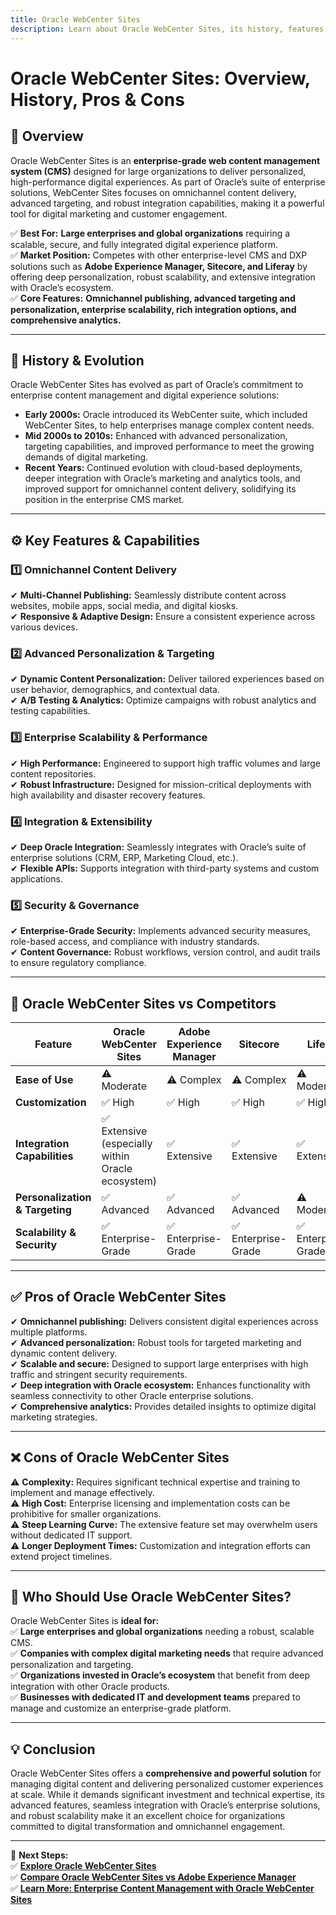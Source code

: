 ```yaml
---
title: Oracle WebCenter Sites
description: Learn about Oracle WebCenter Sites, its history, features, and how it compares to other enterprise digital experience platforms.
---
```


# **Oracle WebCenter Sites: Overview, History, Pros & Cons**

## **📌 Overview**  
Oracle WebCenter Sites is an **enterprise-grade web content management system (CMS)** designed for large organizations to deliver personalized, high-performance digital experiences. As part of Oracle’s suite of enterprise solutions, WebCenter Sites focuses on omnichannel content delivery, advanced targeting, and robust integration capabilities, making it a powerful tool for digital marketing and customer engagement.

✅ **Best For:** **Large enterprises and global organizations** requiring a scalable, secure, and fully integrated digital experience platform.  
✅ **Market Position:** Competes with other enterprise-level CMS and DXP solutions such as **Adobe Experience Manager, Sitecore, and Liferay** by offering deep personalization, robust scalability, and extensive integration with Oracle’s ecosystem.  
✅ **Core Features:** **Omnichannel publishing, advanced targeting and personalization, enterprise scalability, rich integration options, and comprehensive analytics.**

---

## **📜 History & Evolution**  
Oracle WebCenter Sites has evolved as part of Oracle’s commitment to enterprise content management and digital experience solutions:

- **Early 2000s:** Oracle introduced its WebCenter suite, which included WebCenter Sites, to help enterprises manage complex content needs.
- **Mid 2000s to 2010s:** Enhanced with advanced personalization, targeting capabilities, and improved performance to meet the growing demands of digital marketing.
- **Recent Years:** Continued evolution with cloud-based deployments, deeper integration with Oracle’s marketing and analytics tools, and improved support for omnichannel content delivery, solidifying its position in the enterprise CMS market.

---

## **⚙️ Key Features & Capabilities**

### **1️⃣ Omnichannel Content Delivery**  
✔ **Multi-Channel Publishing:** Seamlessly distribute content across websites, mobile apps, social media, and digital kiosks.  
✔ **Responsive & Adaptive Design:** Ensure a consistent experience across various devices.

### **2️⃣ Advanced Personalization & Targeting**  
✔ **Dynamic Content Personalization:** Deliver tailored experiences based on user behavior, demographics, and contextual data.  
✔ **A/B Testing & Analytics:** Optimize campaigns with robust analytics and testing capabilities.

### **3️⃣ Enterprise Scalability & Performance**  
✔ **High Performance:** Engineered to support high traffic volumes and large content repositories.  
✔ **Robust Infrastructure:** Designed for mission-critical deployments with high availability and disaster recovery features.

### **4️⃣ Integration & Extensibility**  
✔ **Deep Oracle Integration:** Seamlessly integrates with Oracle’s suite of enterprise solutions (CRM, ERP, Marketing Cloud, etc.).  
✔ **Flexible APIs:** Supports integration with third-party systems and custom applications.

### **5️⃣ Security & Governance**  
✔ **Enterprise-Grade Security:** Implements advanced security measures, role-based access, and compliance with industry standards.  
✔ **Content Governance:** Robust workflows, version control, and audit trails to ensure regulatory compliance.

---

## **🔄 Oracle WebCenter Sites vs Competitors**

| Feature                    | Oracle WebCenter Sites  | Adobe Experience Manager | Sitecore             | Liferay              |
|----------------------------|-------------------------|--------------------------|----------------------|----------------------|
| **Ease of Use**            | ⚠ Moderate              | ⚠ Complex               | ⚠ Complex            | ⚠ Moderate           |
| **Customization**          | ✅ High                 | ✅ High                  | ✅ High              | ✅ High              |
| **Integration Capabilities** | ✅ Extensive (especially within Oracle ecosystem) | ✅ Extensive    | ✅ Extensive        | ✅ Extensive         |
| **Personalization & Targeting** | ✅ Advanced         | ✅ Advanced              | ✅ Advanced          | ⚠ Moderate          |
| **Scalability & Security** | ✅ Enterprise-Grade     | ✅ Enterprise-Grade      | ✅ Enterprise-Grade  | ✅ Enterprise-Grade  |

---

## **✅ Pros of Oracle WebCenter Sites**  
✔ **Omnichannel publishing:** Delivers consistent digital experiences across multiple platforms.  
✔ **Advanced personalization:** Robust tools for targeted marketing and dynamic content delivery.  
✔ **Scalable and secure:** Designed to support large enterprises with high traffic and stringent security requirements.  
✔ **Deep integration with Oracle ecosystem:** Enhances functionality with seamless connectivity to other Oracle enterprise solutions.  
✔ **Comprehensive analytics:** Provides detailed insights to optimize digital marketing strategies.

---

## **❌ Cons of Oracle WebCenter Sites**  
⚠ **Complexity:** Requires significant technical expertise and training to implement and manage effectively.  
⚠ **High Cost:** Enterprise licensing and implementation costs can be prohibitive for smaller organizations.  
⚠ **Steep Learning Curve:** The extensive feature set may overwhelm users without dedicated IT support.  
⚠ **Longer Deployment Times:** Customization and integration efforts can extend project timelines.

---

## **🎯 Who Should Use Oracle WebCenter Sites?**  
Oracle WebCenter Sites is **ideal for:**  
✅ **Large enterprises and global organizations** needing a robust, scalable CMS.  
✅ **Companies with complex digital marketing needs** that require advanced personalization and targeting.  
✅ **Organizations invested in Oracle’s ecosystem** that benefit from deep integration with other Oracle products.  
✅ **Businesses with dedicated IT and development teams** prepared to manage and customize an enterprise-grade platform.

---

## **💡 Conclusion**  
Oracle WebCenter Sites offers a **comprehensive and powerful solution** for managing digital content and delivering personalized customer experiences at scale. While it demands significant investment and technical expertise, its advanced features, seamless integration with Oracle’s enterprise solutions, and robust scalability make it an excellent choice for organizations committed to digital transformation and omnichannel engagement.

---

🚀 **Next Steps:**  
✅ **[Explore Oracle WebCenter Sites](https://www.oracle.com/webcenter/sites/)**  
✅ **[Compare Oracle WebCenter Sites vs Adobe Experience Manager](#)**  
✅ **[Learn More: Enterprise Content Management with Oracle WebCenter Sites](#)**
